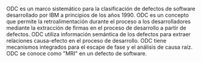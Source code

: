 ODC es un marco sistemático para la clasificación de defectos de software desarrollado por IBM a principios de los años 1990.
ODC es un concepto que permite la retroalimentación durante el proceso a los desarrolladores mediante la extracción de firmas en el proceso de desarrollo a partir de defectos.
ODC utiliza información semántica de los defectos para extraer relaciones causa-efecto en el proceso de desarrollo.
ODC tiene mecanismos integrados para el escape de fase y el análisis de causa raíz.
ODC se conoce como "MRI" en un defecto de software.

